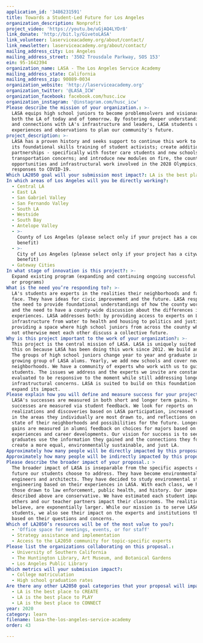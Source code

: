 ```yaml
---
application_id: '3486231591'
title: Towards a Student-Led Future for Los Angeles
organization_description: Nonprofit
project_video: 'https://youtu.be/uGjAQ4LYDr8'
link_donate: 'http://bit.ly/GivetoLASA'
link_volunteer: laserviceacademy.org/about/contact/
link_newsletter: laserviceacademy.org/about/contact/
mailing_address_city: Los Angeles
mailing_address_street: '3502 Trousdale Parkway, SOS 153'
ein: 95-1642394
organization_name: LASA - The Los Angeles Service Academy
mailing_address_state: California
mailing_address_zip: 90089-0034
organization_website: 'http://laserviceacademy.org'
organization_twitter: '@LASA_ICW'
organization_facebook: facebook.com/husc.icw
organization_instagram: '@instagram.com/husc_icw'
Please describe the mission of your organization.: >-
  LASA equips high school juniors to become problemsolvers and visionaries of
  both the LA of today and of tomorrow. By fostering deeper understandings of
  and connections with LA's infrastructure and leaders, LASA students use their
  experiences and observations to plan our community's future.
project_description: >-
  LASA has a proven history and seeks support to continue this work to expand
  its foundational skills training of student activists; create additional
  partnerships - specifically with foster care students and new schools; ease
  transportation concerns; and introduce new modules on fire, the county-wide
  opportunities and infrastructural work involved in the 2028 Olympics, and
  responses to COVID-19.
Which LA2050 goal will your submission most impact?: LA is the best place to LEARN
In which areas of Los Angeles will you be directly working?:
  - Central LA
  - East LA
  - San Gabriel Valley
  - San Fernando Valley
  - South LA
  - Westside
  - South Bay
  - Antelope Valley
  - >-
    County of Los Angeles (please select only if your project has a countywide
    benefit)
  - >-
    City of Los Angeles (please select only if your project has a citywide
    benefit)
  - Gateway Cities
In what stage of innovation is this project?: >-
  Expand existing program (expanding and continuing ongoing successful projects
  or programs)
What is the need you’re responding to?: >-
  LA's students are experts in the realities their neighborhoods and families
  face. They have ideas for civic improvement and the future. LASA responds to
  the need to provide foundational understandings of how the county works now
  and the need to have a county-wide discussion about the differences in lived
  experiences. LASA addresses both: by providing access to experts on LA's
  infrastructure from water to health and housing to politics and justice and by
  providing a space where high school juniors from across the county who would
  not otherwise meet each other discuss a collective future.
Why is this project important to the work of your organization?: >-
  This project is the central mission of LASA. LASA is uniquely suited to take
  this on because LASA has been doing this work since 2012. We build and evolve.
  The groups of high school juniors change year to year and graduate into a
  growing group of LASA alums. Yearly, we add new schools and cover new
  neighborhoods. We have a community of experts who work with us to guide the
  students. The issues we address and the experts we invite are constantly
  evaluated to be responsive to the moment while still addressing longer range
  infrastructural concerns. LASA is suited to build on this foundation and
  expand its impact.
Please explain how you will define and measure success for your project.: >-
  LASA's successes are measured in both short and longer term gains. Yearly
  successes are measured via student feedback. We look for reports on
  realizations and discoveries based on LASA participation, increased engagement
  in the areas they individually are most drawn to, and reflections on both the
  state of their neighborhoods and possibilities for the future. Longer term
  gains are measured in alumni feedback on choices for majors based on LASA
  experiences and career developments. Our vision for success is to see LASA
  graduates use the information they gained and the connections they forged to
  create a more equal, environmentally sustainable, and just LA.
Approximately how many people will be directly impacted by this proposal?: '40'
Approximately how many people will be indirectly impacted by this proposal?: '1300'
Please describe the broader impact of your proposal.: >
  The broader impact of LASA is inseparable from the specific aspects of the
  future our students choose to address. They have become environmental
  engineers and architects. They have decided to study environmental studies and
  engineering based on their experiences in LASA. With each class, we hear of
  those drawn to law enforcement, public health, and history. Our impact numbers
  described above are conservative. We have estimated each student impacts three
  others and our teacher partners impact their classrooms. The realities, we
  believe, are exponentially larger. While our mission is to serve LASA
  students, we also see their impact on the experts and institutions they visit
  based on their questions and concerns. 
Which of LA2050’s resources will be of the most value to you?:
  - 'Office space for meetings, events, or for staff'
  - Strategy assistance and implementation
  - Access to the LA2050 community for topic-specific experts
Please list the organizations collaborating on this proposal.:
  - University of Southern California
  - The Huntington Library, Art Museum, and Botanical Gardens
  - Los Angeles Public Library
Which metrics will your submission impact?:
  - College matriculation
  - High school graduation rates
Are there any other LA2050 goal categories that your proposal will impact?:
  - LA is the best place to CREATE
  - LA is the best place to PLAY
  - LA is the best place to CONNECT
year: 2020
category: learn
filename: lasa-the-los-angeles-service-academy
order: 43

---
```

